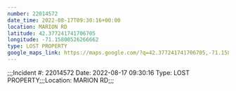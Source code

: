 ```yaml
---
number: 22014572
date_time: 2022-08-17T09:30:16+00:00
location: MARION RD
latitude: 42.377241741706705
longitude: -71.15800526266662
type: LOST PROPERTY
google_maps_link: https://maps.google.com/?q=42.377241741706705,-71.15800526266662
---
```


;;;Incident #: 22014572   Date: 2022-08-17 09:30:16   Type: LOST PROPERTY;;;Location: MARION RD;;;
